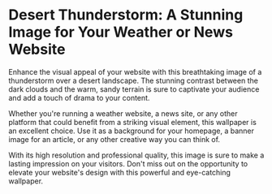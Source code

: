 <!--
Write me markdown content of website with wallpaper:

"A dramatic image of a thunderstorm over a desert landscape for a weather or news website"

The header of the page should not be copy of the text but rather a real content of the website which is using this wallpaper.
-->

<!--font:"Montserrat"-->

# Desert Thunderstorm: A Stunning Image for Your Weather or News Website

Enhance the visual appeal of your website with this breathtaking image of a thunderstorm over a desert landscape. The stunning contrast between the dark clouds and the warm, sandy terrain is sure to captivate your audience and add a touch of drama to your content.

Whether you're running a weather website, a news site, or any other platform that could benefit from a striking visual element, this wallpaper is an excellent choice. Use it as a background for your homepage, a banner image for an article, or any other creative way you can think of.

With its high resolution and professional quality, this image is sure to make a lasting impression on your visitors. Don't miss out on the opportunity to elevate your website's design with this powerful and eye-catching wallpaper.
